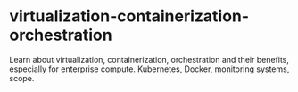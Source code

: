 # virtualization-containerization-orchestration
Learn about virtualization, containerization, orchestration and their benefits, especially for enterprise compute.
Kubernetes, Docker, monitoring systems, scope.
